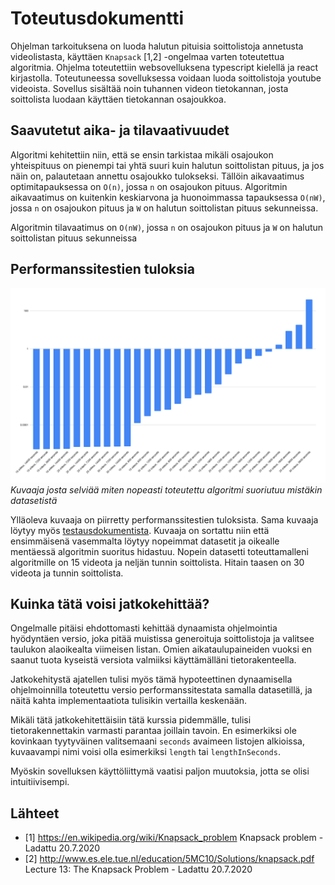 # Toteutusdokumentti

Ohjelman tarkoituksena on luoda halutun pituisia soittolistoja annetusta videolistasta, käyttäen `Knapsack` [1,2] -ongelmaa varten toteutettua algoritmia. Ohjelma toteutettiin websovelluksena typescript kielellä ja react kirjastolla. Toteutuneessa sovelluksessa voidaan luoda soittolistoja youtube videoista. Sovellus sisältää noin tuhannen videon tietokannan, josta soittolista luodaan käyttäen tietokannan osajoukkoa.

## Saavutetut aika- ja tilavaativuudet

Algoritmi kehitettiin niin, että se ensin tarkistaa mikäli osajoukon yhteispituus on pienempi tai yhtä suuri kuin halutun soittolistan pituus, ja jos näin on, palautetaan annettu osajoukko tulokseksi. Tällöin aikavaatimus optimitapauksessa on `O(n)`, jossa `n` on osajoukon pituus. Algoritmin aikavaatimus on kuitenkin keskiarvona ja huonoimmassa tapauksessa `O(nW)`, jossa `n` on osajoukon pituus ja `W` on halutun soittolistan pituus sekunneissa.

Algoritmin tilavaatimus on `O(nW)`, jossa `n` on osajoukon pituus ja `W` on halutun soittolistan pituus sekunneissa


## Performanssitestien tuloksia

![Performanssitestien käyrät](graphs/performance-test-growth-chart.png)<br />
*Kuvaaja josta selviää miten nopeasti toteutettu algoritmi suoriutuu mistäkin datasetistä*

Ylläoleva kuvaaja on piirretty performanssitestien tuloksista. Sama kuvaaja löytyy myös [testausdokumentista](testplan.md). Kuvaaja on sortattu niin että ensimmäisenä vasemmalta löytyy nopeimmat datasetit ja oikealle mentäessä algoritmin suoritus hidastuu. Nopein datasetti toteuttamalleni algoritmille on 15 videota ja neljän tunnin soittolista. Hitain taasen on 30 videota ja tunnin soittolista.


## Kuinka tätä voisi jatkokehittää?

Ongelmalle pitäisi ehdottomasti kehittää dynaamista ohjelmointia hyödyntäen versio, joka pitää muistissa generoituja soittolistoja ja valitsee taulukon alaoikealta viimeisen listan. Omien aikataulupaineiden vuoksi en saanut tuota kyseistä versiota valmiiksi käyttämälläni tietorakenteella.

Jatkokehitystä ajatellen tulisi myös tämä hypoteettinen dynaamisella ohjelmoinnilla toteutettu versio performanssitestata samalla datasetillä, ja näitä kahta implementaatiota tulisikin vertailla keskenään.

Mikäli tätä jatkokehitettäisiin tätä kurssia pidemmälle, tulisi tietorakennettakin varmasti parantaa joillain tavoin. En esimerkiksi ole kovinkaan tyytyväinen valitsemaani `seconds` avaimeen listojen alkioissa, kuvaavampi nimi voisi olla esimerkiksi `length` tai `lengthInSeconds`.

Myöskin sovelluksen käyttöliittymä vaatisi paljon muutoksia, jotta se olisi intuitiivisempi.


## Lähteet
- [1] https://en.wikipedia.org/wiki/Knapsack_problem Knapsack problem - Ladattu 20.7.2020
- [2] http://www.es.ele.tue.nl/education/5MC10/Solutions/knapsack.pdf Lecture 13: The Knapsack Problem - Ladattu 20.7.2020
